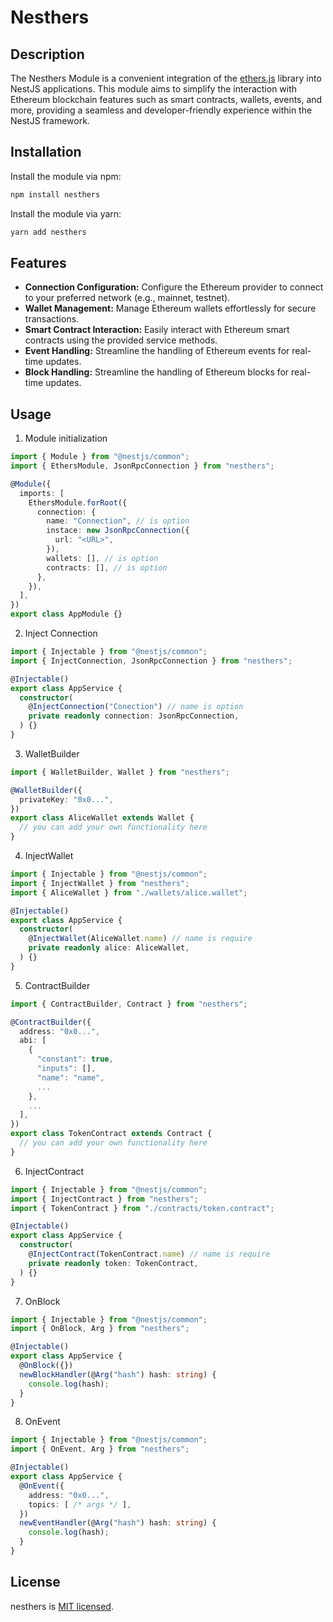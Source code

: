 # Nesthers


## Description

The Nesthers Module is a convenient integration of the [ethers.js](https://github.com/ethers-io/ethers.js) library into NestJS applications. This module aims to simplify the interaction with Ethereum blockchain features such as smart contracts, wallets, events, and more, providing a seamless and developer-friendly experience within the NestJS framework.


## Installation

Install the module via npm:

```sh
npm install nesthers
```

Install the module via yarn:

```sh
yarn add nesthers
```


## Features
- **Connection Configuration:** Configure the Ethereum provider to connect to your preferred network (e.g., mainnet, testnet).
- **Wallet Management:** Manage Ethereum wallets effortlessly for secure transactions.
- **Smart Contract Interaction:** Easily interact with Ethereum smart contracts using the provided service methods.
- **Event Handling:** Streamline the handling of Ethereum events for real-time updates.
- **Block Handling:** Streamline the handling of Ethereum blocks for real-time updates.


## Usage
1. Module initialization
```ts
import { Module } from "@nestjs/common";
import { EthersModule, JsonRpcConnection } from "nesthers";

@Module({
  imports: [
    EthersModule.forRoot({
      connection: {
        name: "Connection", // is option
        instace: new JsonRpcConnection({
          url: "<URL>",
        }),
        wallets: [], // is option
        contracts: [], // is option
      },
    }),
  ],
})
export class AppModule {}
```
2. Inject Connection
```ts
import { Injectable } from "@nestjs/common";
import { InjectConnection, JsonRpcConnection } from "nesthers";

@Injectable()
export class AppService {
  constructor(
    @InjectConnection("Conection") // name is option
    private readonly connection: JsonRpcConnection,
  ) {}
}
```
3. WalletBuilder
```ts
import { WalletBuilder, Wallet } from "nesthers";

@WalletBuilder({
  privateKey: "0x0...",
})
export class AliceWallet extends Wallet {
  // you can add your own functionality here
}
```
4. InjectWallet
```ts
import { Injectable } from "@nestjs/common";
import { InjectWallet } from "nesthers";
import { AliceWallet } from "./wallets/alice.wallet";

@Injectable()
export class AppService {
  constructor(
    @InjectWallet(AliceWallet.name) // name is require
    private readonly alice: AliceWallet,
  ) {}
}
```
5. ContractBuilder
```ts
import { ContractBuilder, Contract } from "nesthers";

@ContractBuilder({
  address: "0x0...",
  abi: [
    {
      "constant": true,
      "inputs": [],
      "name": "name",
      ...
    },
    ...
  ],
})
export class TokenContract extends Contract {
  // you can add your own functionality here
}
```
6. InjectContract
```ts
import { Injectable } from "@nestjs/common";
import { InjectContract } from "nesthers";
import { TokenContract } from "./contracts/token.contract";

@Injectable()
export class AppService {
  constructor(
    @InjectContract(TokenContract.name) // name is require
    private readonly token: TokenContract,
  ) {}
}
```
7. OnBlock
```ts
import { Injectable } from "@nestjs/common";
import { OnBlock, Arg } from "nesthers";

@Injectable()
export class AppService {
  @OnBlock({})
  newBlockHandler(@Arg("hash") hash: string) {
    console.log(hash);
  }
}
```
8. OnEvent
```ts
import { Injectable } from "@nestjs/common";
import { OnEvent, Arg } from "nesthers";

@Injectable()
export class AppService {
  @OnEvent({
    address: "0x0...",
    topics: [ /* args */ ],
  })
  newEventHandler(@Arg("hash") hash: string) {
    console.log(hash);
  }
}
```


## License

nesthers is [MIT licensed](LICENSE).
